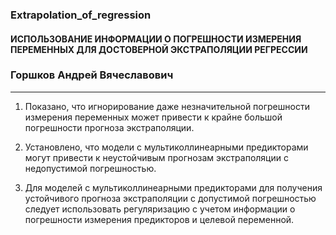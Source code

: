 ### Extrapolation_of_regression

#### ИСПОЛЬЗОВАНИЕ ИНФОРМАЦИИ О ПОГРЕШНОСТИ ИЗМЕРЕНИЯ ПЕРЕМЕННЫХ ДЛЯ ДОСТОВЕРНОЙ ЭКСТРАПОЛЯЦИИ РЕГРЕССИИ
### Горшков Андрей Вячеславович
------------------------------------------

1. Показано, что игнорирование даже незначительной погрешности измерения переменных может привести к крайне большой погрешности прогноза экстраполяции.

2. Установлено, что модели с мультиколлинеарными предикторами могут привести к неустойчивым прогнозам экстраполяции с недопустимой погрешностью.

3. Для моделей с мультиколлинеарными предикторами для получения устойчивого прогноза экстраполяции с допустимой погрешностью следует использовать регуляризацию с учетом информации о погрешности измерения предикторов и целевой переменной.
